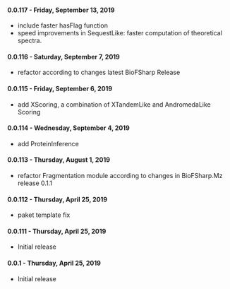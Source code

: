 #### 0.0.117 - Friday, September 13, 2019
* include faster hasFlag function
* speed improvements in SequestLike: faster computation of theoretical spectra. 

#### 0.0.116 - Saturday, September 7, 2019
* refactor according to changes latest BioFSharp Release

#### 0.0.115 - Friday, September 6, 2019
* add XScoring, a combination of XTandemLike and AndromedaLike Scoring

#### 0.0.114 - Wednesday, September 4, 2019
* add ProteinInference

#### 0.0.113 - Thursday, August 1, 2019
* refactor Fragmentation module according to changes in BioFSharp.Mz release 0.1.1

#### 0.0.112 - Thursday, April 25, 2019
* paket template fix

#### 0.0.111 - Thursday, April 25, 2019
* Initial release

#### 0.0.1 - Thursday, April 25, 2019
* Initial release
